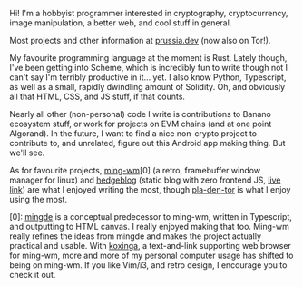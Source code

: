 Hi! I'm a hobbyist programmer interested in cryptography, cryptocurrency, image manipulation, a better web, and cool stuff in general.

Most projects and other information at [prussia.dev](https://prussia.dev) (now also on Tor!).

My favourite programming language at the moment is Rust. Lately though, I've been getting into Scheme, which is incredibly fun to write though not I can't say I'm terribly productive in it... yet. I also know Python, Typescript, as well as a small, rapidly dwindling amount of Solidity. Oh, and obviously all that HTML, CSS, and JS stuff, if that counts.

Nearly all other (non-personal) code I write is contributions to Banano ecosystem stuff, or work for projects on EVM chains (and at one point Algorand). In the future, I want to find a nice non-crypto project to contribute to, and unrelated, figure out this Android app making thing. But we'll see.

As for favourite projects, [ming-wm](https://github.com/stjet/ming-wm)\[0] (a retro, framebuffer window manager for linux) and [hedgeblog](https://github.com/stjet/hedgeblog) (static blog with zero frontend JS, [live link](https://prussiafan.club)) are what I enjoyed writing the most, though [pla-den-tor](https://github.com/stjet/pla-den-tor) is what I enjoy using the most.

\[0]: [mingde](https://github.com/stjet/mingde) is a conceptual predecessor to ming-wm, written in Typescript, and outputting to HTML canvas. I really enjoyed making that too. Ming-wm really refines the ideas from mingde and makes the project actually practical and usable. With [koxinga](https://github.com/stjet/koxinga), a text-and-link supporting web browser for ming-wm, more and more of my personal computer usage has shifted to being on ming-wm. If you like Vim/i3, and retro design, I encourage you to check it out.
